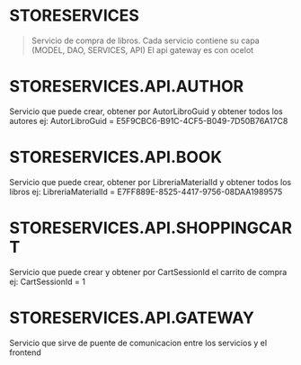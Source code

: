 # STORESERVICES
>Servicio de compra de libros.
>Cada servicio contiene su capa (MODEL, DAO, SERVICES, API)
>El api gateway es con ocelot

# STORESERVICES.API.AUTHOR
Servicio que puede crear, obtener por AutorLibroGuid y obtener todos los autores 
ej: AutorLibroGuid = E5F9CBC6-B91C-4CF5-B049-7D50B76A17C8

# STORESERVICES.API.BOOK
Servicio que puede crear, obtener por LibreriaMaterialId y obtener todos los libros
ej: LibreriaMaterialId = E7FF889E-8525-4417-9756-08DAA1989575

# STORESERVICES.API.SHOPPINGCART
Servicio que puede crear y obtener por CartSessionId el carrito de compra
ej: CartSessionId = 1

# STORESERVICES.API.GATEWAY
Servicio que sirve de puente de comunicacion entre los servicios y el frontend
